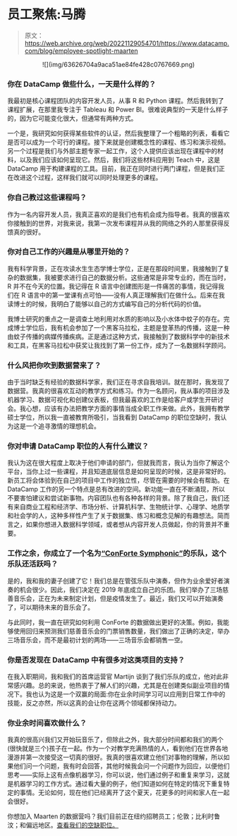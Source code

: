 # 员工聚焦:马腾

> 原文：<https://web.archive.org/web/20221129054701/https://www.datacamp.com/blog/employee-spotlight-maarten>

<center>![](img/63626704a9aca51ae84fe428c0767669.png)</center>

### 你在 DataCamp 做些什么，一天是什么样的？

我最初是核心课程团队的内容开发人员，从事 R 和 Python 课程。然后我转到了课程扩展，在那里我专注于 Tableau 和 Power BI。很难说典型的一天是什么样子的，因为它可能变化很大，但通常有两种方式。

一个是，我研究如何获得某些软件的认证，然后我整理了一个粗略的列表，看看它是否可以成为一个可行的课程。接下来就是创建概念性的课程、练习和演示视频。另一个过程是我们与外部主题专家一起工作，这个人提供应该出现在课程中的材料，以及我们应该如何呈现它。然后，我们将这些材料应用到 Teach 中，这是 DataCamp 用于构建课程的工具。目前，我正在同时进行两门课程，但是我们正在改进这个过程，这样我们就可以同时处理更多的课程。

### 你自己教过这些课程吗？

作为一名内容开发人员，我真正喜欢的是我们也有机会成为指导者。我真的很喜欢你接触到的世界，对我来说，我第一次发布课程并从我的网络之外的人那里获得反馈真的很好。

### 你对自己工作的兴趣是从哪里开始的？

我有科学背景，正在攻读水生生态学博士学位，正是在那段时间里，我接触到了复杂的数据集，我被要求进行自己的数据分析。这些通常是非常专业的，而在当时，R 并不在今天的位置。我记得在 R 语言中创建图形是一件痛苦的事情，我记得我们在 R 语言中的第一堂课有点可怕——没有人真正理解我们在做什么。后来在我读博士的时候，我明白了能够以自己的方式编写自己的分析代码的价值。

我博士研究的重点之一是调查土地利用对水质的影响以及小水体中蚊子的存在。完成博士学位后，我有机会参加了一个黑客马拉松，主题是登革热的传播，这是一种由蚊子传播的病媒传播疾病。正是通过这种方式，我接触到了数据科学中的新技术和工具，在黑客马拉松中获奖让我找到了第一份工作，成为了一名数据科学顾问。

### 什么风把你吹到数据营来了？

由于当时缺乏有经验的数据科学家，我们正在寻求自我培训。就在那时，我发现了数据营。我真的很喜欢互动的教学方式和练习。作为一名顾问，我从事的项目涉及机器学习、数据可视化和创建仪表板，但我最喜欢的工作是给客户或学生开研讨会。我心想，应该有办法把教学方面的事情当成全职工作来做。此外，我拥有教学硕士学位，所以我一直被教育所吸引，当我看到 DataCamp 的职位空缺时，我认为这是一个追寻激情的理想机会。

### 你对申请 DataCamp 职位的人有什么建议？

我认为这在很大程度上取决于他们申请的部门，但就我而言，我认为当你了解这个平台，当你上过一些课程，并且知道底层信息是如何呈现的时候，这是非常好的。新员工将会体验到在自己的项目中工作的独立性，尽管在需要的时候会有帮助。在 DataCamp 工作的另一个特点是总有改进的空间。新功能一直在不断涌现，所以不要害怕建议和尝试新事物。内容团队也有各种各样的背景。除了我自己，我们还有来自商业工程和经济学、市场分析、计算机科学、生物统计学、心理学、地质学和社会学的人，这种多样性产生了关于数据集、练习和概念见解的有趣想法。简而言之，如果你想进入数据科学领域，或者想从内容开发人员做起，你的背景并不重要。

### 工作之余，你成立了一个名为[“ConForte Symphonic”](https://web.archive.org/web/20220525044715/https://www.conforte.be/)的乐队，这个乐队还活跃吗？

是的，我和我的妻子创建了它！我们总是在管弦乐队中演奏，但作为业余爱好者演奏的机会很少。因此，我们决定在 2019 年底成立自己的乐团。我们举办了三场慈善音乐会，正在为未来制定计划，但是疫情发生了。最近，我们又可以开始演奏了，可以期待未来的音乐会了。

与此同时，我一直在研究如何利用 ConForte 的数据做出更好的决策。例如，我能够使用回归来预测我们慈善音乐会的门票销售数量，我们做出了正确的决定，举办三场音乐会，而不是最初计划的两场——三场音乐会都销售一空。

### 你是否发现在 DataCamp 中有很多对这类项目的支持？

在我入职期间，我和我们的首席运营官 Martijn 谈到了我们乐队的成立，他对此非常感兴趣。总的来说，他热衷于了解人们的兴趣，尤其是在创建类似副业项目的情况下。我也认为这是一个双赢的局面:你在业余时间学习可以应用到日常工作中的技能，反之亦然，所以这真的会让你在这两个领域都保持动力。

### 你业余时间喜欢做什么？

我真的很高兴我们又开始玩音乐了，但除此之外，我大部分时间都和我们的两个(很快就是三个)孩子在一起。作为一个对教学充满热情的人，看到他们在世界各地漫游并第一次接受这一切真的很好。我真的很喜欢建立他们对事物的理解，所以如果他们问一个问题，我有时会回答，其他时候我会问一个问题作为回应，以便他们思考——实际上这有点像机器学习，你可以说，他们通过例子和重复来学习，这就是机器学习的工作方式。通过看大量的例子，他们知道如何在特定的情况下重复特定的事情。无论如何，现在他们已经离开了这个夏天，花更多的时间和家人在一起会很好。

你想加入 Maarten 的数据营吗？我们目前正在纽约招聘员工；伦敦；比利时鲁汶；和偏远地区。[查看我们的空缺职位。](https://web.archive.org/web/20220525044715/https://www.datacamp.com/jobs/)